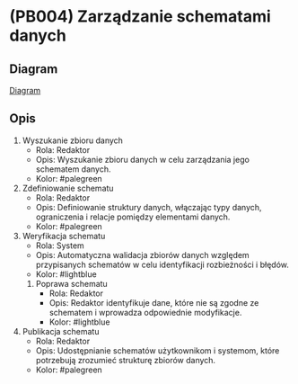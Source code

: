 # (PB004) Zarządzanie schematami danych

## Diagram

[Diagram](PB004.puml)

## Opis

1. Wyszukanie zbioru danych
    - Rola: Redaktor
    - Opis: Wyszukanie zbioru danych w celu zarządzania jego schematem danych.
    - Kolor: #palegreen
2. Zdefiniowanie schematu
    - Rola: Redaktor
    - Opis: Definiowanie struktury danych, włączając typy danych, ograniczenia i relacje pomiędzy elementami danych.
    - Kolor: #palegreen
3. Weryfikacja schematu
    - Rola: System
    - Opis: Automatyczna walidacja zbiorów danych względem przypisanych schematów w celu identyfikacji rozbieżności i błędów.
    - Kolor: #lightblue
    1. Poprawa schematu
        - Rola: Redaktor
        - Opis: Redaktor identyfikuje dane, które nie są zgodne ze schematem i wprowadza odpowiednie modyfikacje.
        - Kolor: #lightblue
4. Publikacja schematu
    - Rola: Redaktor
    - Opis: Udostępnianie schematów użytkownikom i systemom, które potrzebują zrozumieć strukturę zbiorów danych.
    - Kolor: #palegreen
